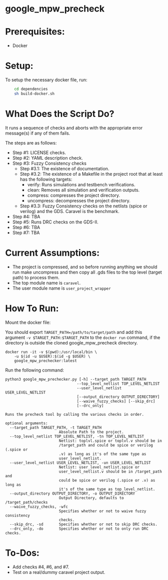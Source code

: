 # google_mpw_precheck

# Prerequisites:

- Docker

# Setup:

To setup the necessary docker file, run:
```bash
    cd dependencies
    sh build-docker.sh
```

# What Does the Script Do?

It runs a sequence of checks and aborts with the appropriate error message(s) if any of them fails.

The steps are as follows:

- Step #1: LICENSE checks.
- Step #2: YAML description check.
- Step #3: Fuzzy Consistency checks
  - Step #3.1: The existence of documentation.
  - Step #3.2: The existence of a Makefile in the project root that at least has the following targets:
    - verify: Runs simulations and testbench verifications.
    - clean: Removes all simulation and verification outputs.
    - compress: compresses the project directory.
    - uncompress: decompresses the project directory.
  - Step #3.3: Fuzzy Consistency checks on the netlists (spice or verilog) and the GDS. Caravel is the benchmark.
- Step #4: TBA
- Step #5: Runs DRC checks on the GDS-II.
- Step #6: TBA
- Step #7: TBA

# Current Assumptions:
- The project is compressed, and so before running anything we should run make uncompress and then copy all .gds files to the top level (target path) to process them.
- The top module name is `caravel`.
- The user module name is `user_project_wrapper`

# How To Run:
Mount the docker file:

You should export `TARGET_PATH=/path/to/target/path` and add this argument `-v $TARGET_PATH:$TARGET_PATH` to the `docker run` command, if the directory is outside the cloned google_mpw_precheck directory.

```
docker run -it -v $(pwd):/usr/local/bin \
    -u $(id -u $USER):$(id -g $USER) \
    google_mpw_prechecker:latest
```
Run the following command:

```
python3 google_mpw_prechecker.py [-h] --target_path TARGET_PATH
                                --top_level_netlist TOP_LEVEL_NETLIST
                                --user_level_netlist USER_LEVEL_NETLIST
                                [--output_directory OUTPUT_DIRECTORY]
                                [--waive_fuzzy_checks] [--skip_drc]
                                [--drc_only]

Runs the precheck tool by calling the various checks in order.

optional arguments:
  --target_path TARGET_PATH, -t TARGET_PATH
                        Absolute Path to the project.
  --top_level_netlist TOP_LEVEL_NETLIST, -tn TOP_LEVEL_NETLIST
                        Netlist: toplvl.spice or toplvl.v should be in
                        /target_path and could be spice or verilog (.spice or
                        .v) as long as it's of the same type as
                        user_level_netlist.
  --user_level_netlist USER_LEVEL_NETLIST, -un USER_LEVEL_NETLIST
                        Netlist: user_level_netlist.spice or
                        user_level_netlist.v should be in /target_path and
                        could be spice or verilog (.spice or .v) as long as
                        it's of the same type as top_level_netlist.
  --output_directory OUTPUT_DIRECTORY, -o OUTPUT_DIRECTORY
                        Output Directory, defaults to /target_path/checks
  --waive_fuzzy_checks, -wfc
                        Specifies whether or not to waive fuzzy consistency
                        checks.
  --skip_drc, -sd       Specifies whether or not to skip DRC checks.
  --drc_only, -do       Specifies whether or not to only run DRC checks.

```

# To-Dos:
- Add checks #4, #6, and #7.
- Test on a real/dummy caravel project output.

